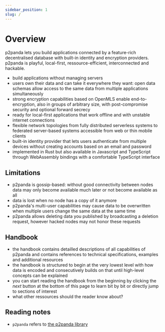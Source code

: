 ```yaml
---
sidebar_position: 1
slug: /
---
```


# Overview

p2panda lets you build applications connected by a feature-rich decentralised database with built-in identity and encryption providers. p2panda is playful, local-first, ressource-efficient, interconnected and hackable.

- build applications without managing servers
- users own their data and can take it everywhere they want: open data schemas allow access to the same data from multiple applications simultaneously
- strong encryption capabilities based on OpenMLS enable end-to-encryption, also in groups of arbitrary size, with post-compromise security and optional forward secrecy
- ready for local-first applications that work offline and with unstable internet connections 
- flexible network topologies from fully distributed serverless systems to federated server-based systems accessible from web or thin mobile clients
- built-in identity provider that lets users authenticate from multiple devices without creating accounts based on an email and password
- implemented in Rust but also available in Javascript and TypeScript through WebAssembly bindings with a comfortable TypeScript interface

## Limitations

- p2panda is gossip-based: without good connectivity between nodes data may only become available much later or not become available as all
- data is lost when no node has a copy of it anymore
- p2panda's multi-user capabilities may cause data to be overwritten when multiple users change the same data at the same time
- p2panda allows deleting data you published by broadcasting a deletion request, however hacked nodes may not honor these requests

## Handbook

- the handbook contains detailled descriptions of all capabilities of p2panda and contains references to technical specifications, examples and additional resources 
- the handbook is structured to begin at the very lowest level with how data is encoded and consecutively builds on that until high-level concepts can be explained
- you can start reading the handbook from the beginning by clicking the _next_ button at the bottom of this page to learn bit by bit or directly jump to sections of interest
- what other ressources should the reader know about?

## Reading notes

- `p2panda` refers to [the p2panda library](https://github.com/p2panda/p2panda)

